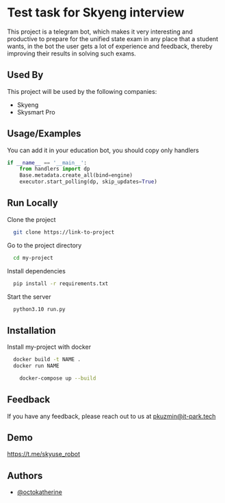 
# Test task for Skyeng interview

This project is a telegram bot, which makes it very interesting and productive to prepare for the unified state exam in any place that a student wants, in the bot the user gets a lot of experience and feedback, thereby improving their results in solving such exams.


## Used By

This project will be used by the following companies:

- Skyeng
- Skysmart Pro


## Usage/Examples

You can add it in your education bot, you should copy only handlers
```python
if __name__ == '__main__':
    from handlers import dp
    Base.metadata.create_all(bind=engine)
    executor.start_polling(dp, skip_updates=True)
```



## Run Locally

Clone the project

```bash
  git clone https://link-to-project
```

Go to the project directory

```bash
  cd my-project
```

Install dependencies

```bash
  pip install -r requirements.txt
```

Start the server

```bash
  python3.10 run.py
```


## Installation

Install my-project with docker

```bash
  docker build -t NAME .
  docker run NAME
```
```bash
    docker-compose up --build
```
    
## Feedback

If you have any feedback, please reach out to us at pkuzmin@it-park.tech


## Demo

https://t.me/skyuse_robot


## Authors

- [@octokatherine](https://www.github.com/pulsercoder)

